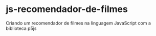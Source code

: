 # js-recomendador-de-filmes
Criando um recomendador de filmes na linguagem JavaScript com a biblioteca p5js
